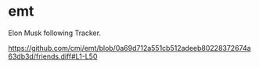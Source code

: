 # emt
Elon Musk following Tracker.

https://github.com/cmj/emt/blob/0a69d712a551cb512adeeb80228372674a63db3d/friends.diff#L1-L50
